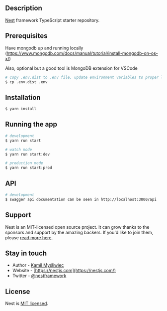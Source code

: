 ## Description

[Nest](https://github.com/nestjs/nest) framework TypeScript starter repository.

## Prerequisites

Have mongodb up and running locally (https://www.mongodb.com/docs/manual/tutorial/install-mongodb-on-os-x/)

Also, optional but a good tool is MongoDB extension for VSCode

```bash
# copy .env.dist to .env file, update environment variables to proper local variables for db
$ cp .env.dist .env
```

## Installation

```bash
$ yarn install
```

## Running the app

```bash
# development
$ yarn run start

# watch mode
$ yarn run start:dev

# production mode
$ yarn run start:prod
```

## API

```bash
# development
$ swagger api documentation can be seen in http://localhost:3000/api
```

## Support

Nest is an MIT-licensed open source project. It can grow thanks to the sponsors and support by the amazing backers. If you'd like to join them, please [read more here](https://docs.nestjs.com/support).

## Stay in touch

- Author - [Kamil Myśliwiec](https://kamilmysliwiec.com)
- Website - [https://nestjs.com](https://nestjs.com/)
- Twitter - [@nestframework](https://twitter.com/nestframework)

## License

Nest is [MIT licensed](LICENSE).
